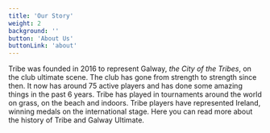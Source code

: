 ```yaml
---
title: 'Our Story'
weight: 2
background: ''
button: 'About Us'
buttonLink: 'about'
---
```


Tribe was founded in 2016 to represent Galway, *the City of the Tribes*, on the club ultimate scene. The club has gone from strength to strength since then. It now has around 75 active players and has done some amazing things in the past 6 years. Tribe has played in tournaments around the world on grass, on the beach and indoors. Tribe players have represented Ireland, winning medals on the international stage. Here you can read more about the history of Tribe and Galway Ultimate. 